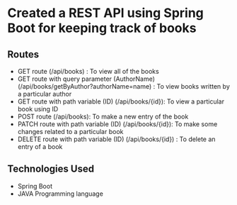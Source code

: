 # Created a REST API using Spring Boot for keeping track of books

## Routes

- GET route (/api/books) : To view all of the books
- GET route with query parameter (AuthorName) (/api/books/getByAuthor?authorName=name) : To view books written by a particular author
- GET route with path variable (ID) (/api/books/{id}): To view a particular book using ID
- POST route (/api/books): To make a new entry of the book
- PATCH route with path variable (ID) (/api/books/{id}): To make some changes related to a particular book
- DELETE route with path variable (ID) (/api/books/{id}) : To delete an entry of a book

## Technologies Used
- Spring Boot
- JAVA Programming language
